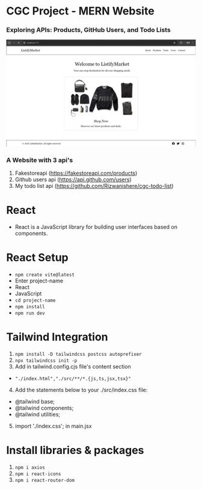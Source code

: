 # CGC Project - MERN Website
### Exploring APIs: Products, GitHub Users, and Todo Lists

![Website](https://raw.githubusercontent.com/Rizwanishere/CGC-CodeCrafters/main/assets/EcomWebSS.png)

### A Website with 3 api's
1. Fakestoreapi (https://fakestoreapi.com/products)
2. Github users api (https://api.github.com/users)
3. My todo list api (https://github.com/Rizwanishere/cgc-todo-list) 
# React 
- React is a JavaScript library for building user interfaces based on components.

# React Setup
- ```npm create vite@latest```
- Enter project-name
- React 
- JavaScript
- ```cd project-name ```
- ```npm install```
- ```npm run dev```

# Tailwind Integration
1. ```npm install -D tailwindcss postcss autoprefixer```
2. ```npx tailwindcss init -p```
3. Add in tailwind.config.cjs file's content section
- ```"./index.html","./src/**/*.{js,ts,jsx,tsx}"```
4. Add the statements below to your ./src/index.css file:
- @tailwind base;
- @tailwind components;
- @tailwind utilities;
5. import './index.css'; in main.jsx

# Install libraries & packages
1. ```npm i axios```
2. ```npm i react-icons```
3. ```npm i react-router-dom```